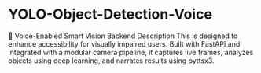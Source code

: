 # YOLO-Object-Detection-Voice
📸 Voice-Enabled Smart Vision Backend Description This is designed to enhance accessibility for visually impaired users. Built with FastAPI and integrated with a modular camera pipeline, it captures live frames, analyzes objects using deep learning, and narrates results using pyttsx3.
